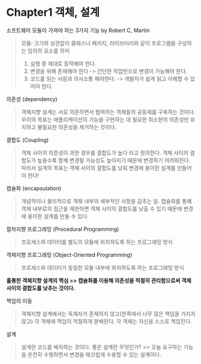 Chapter1 객체, 설계 
=================

소프트웨어 모듈이 가져야 하는 3가지 기능 by Robert C, Martin
>모듈: 크기와 상관없이 클래스나 패키지, 라이브러리와 같이 프로그램을 구성하는 임의의 요소를 의미
> 1. 실행 중 제대로 동작해야 한다. 
> 2. 변경을 위해 존재해야 한다 -> 간단한 작업만으로 변경이 가능해야 한다. 
> 3. 코드를 읽는 사람과 의사소통 해야한다. -> 개발자가 쉽게 읽고 이해할 수 있어야 한다. 

의존성 (dependency)
>객체지향 설계는 서로 의존하면서 협력하는 객체들의 공동체를 구축하는 것이다. 우리의 목표는 에플리케이션의 기능을 구현하는 데 필요한 최소한의 의존성만 유지하고 불필요한 의존성을 제거하는 것이다. 

결합도 (Coupling)
>객체 사이의 의존성이 과한 경우를 결합도가 높다 라고 정의한다. 객체 사이의 결합도가 높을수록 함께 변경될 가능성도 높아지기 때문에 변경하기 어려워진다. 따라서 설계의 목표는 객체 사이의 결합도를 낮춰 변경에 용이한 설계를 만들어야 한다! 

캡슐화 (encapsulation)
>개념적이나 물리적으로 객체 내부의 세부적인 사항을 감추는 일. 캡슐화를 통해 객체 내부로의 접근을 제한하면 객체 사이의 결합도를 낮출 수 있기 때문에 변경에 용이한 설계를 만들 수 있다. 


절차지향 프로그래밍 (Procedural Programming)
>프로세스와 데이터를 별도의 모듈에 위치하도록 하는 프로그래밍 방식

객체지향 프로그래밍 (Object-Oriented Programming)
>프로세스와 데이터가 동일한 모듈 내부에 위치하도록 하는 프로그래밍 방식    



**훌륭한 객체지향 설계의 핵심 => 캡슐화를 이용해 의존성을 적절히 관리함으로써 객체 사이의 결합도를 낮추는 것이다.**  




책임의 이동
>객체지향 설계에서는 독재자가 존재하지 않고(한쪽에서 너무 많은 책임을 가지지 않고) 각 객체에 책임이 적절하게 분배된다. 각 객체는 자신을 스스로 책임진다.

설계
>설계란 코드를 배치하는 것이다. 
>좋은 설계란 무엇인가? => 오늘 요구하는 기능을 온전히 수행하면서 변경을 매끄럽게 수용할 수 있는 설계이다. 
